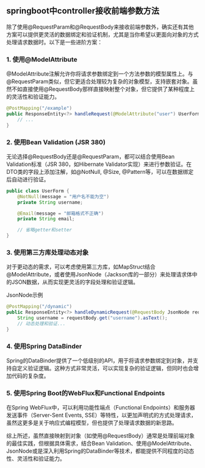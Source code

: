## springboot中controller接收前端参数方法

除了使用@RequestParam和@RequestBody来接收前端参数外，确实还有其他方案可以提供更灵活的数据绑定和验证机制，尤其是当你希望以更面向对象的方式处理请求数据时。以下是一些进阶方案：

### 1. 使用@ModelAttribute

@ModelAttribute注解允许你将请求参数绑定到一个方法参数的模型属性上。与@RequestParam类似，但它更适合处理较为复杂的对象模型，支持嵌套对象。虽然不如直接使用@RequestBody那样直接映射整个对象，但它提供了某种程度上的灵活性和验证能力。

```java
@PostMapping("/example")
public ResponseEntity<?> handleRequest(@ModelAttribute("user") UserForm userForm) {
    // ...
}
```

### 2. 使用Bean Validation (JSR 380)

无论选择@RequestBody还是@RequestParam，都可以结合使用Bean Validation标准（JSR 380，如Hibernate Validator实现）来进行参数验证。在DTO类的字段上添加注解，如@NotNull, @Size, @Pattern等，可以在数据绑定后自动进行验证。

```java
public class UserForm {
    @NotNull(message = "用户名不能为空")
    private String username;

    @Email(message = "邮箱格式不正确")
    private String email;

    // 省略getter和setter
}
```

### 3. 使用第三方库处理动态对象

对于更动态的需求，可以考虑使用第三方库，如MapStruct结合@ModelAttribute，或者使用JsonNode（Jackson库的一部分）来处理请求体中的JSON数据，从而实现更灵活的字段处理和验证逻辑。

JsonNode示例

```java
@PostMapping("/dynamic")
public ResponseEntity<?> handleDynamicRequest(@RequestBody JsonNode requestBody) {
    String username = requestBody.get("username").asText();
    // 动态处理和验证...
}
```

### 4. 使用Spring DataBinder

Spring的DataBinder提供了一个低级别的API，用于将请求参数绑定到对象，并支持自定义验证逻辑。这种方式非常灵活，可以实现复杂的验证逻辑，但同时也会增加代码的复杂度。

### 5. 使用Spring Boot的WebFlux和Functional Endpoints

在Spring WebFlux中，可以利用功能性端点（Functional Endpoints）和服务器发送事件（Server-Sent Events, SSE）等特性，以更加声明式的方式处理请求，虽然这更多是关于响应式编程模型，但也提供了处理请求数据的新思路。

综上所述，虽然直接映射到对象（如使用@RequestBody）通常是处理前端对象的最佳实践，但根据具体需求，结合Bean Validation、使用@ModelAttribute、JsonNode或是深入利用Spring的DataBinder等技术，都能提供不同程度的动态性、灵活性和验证能力。
